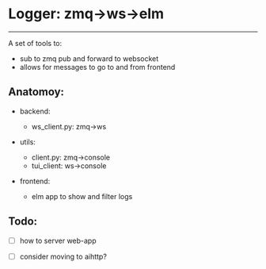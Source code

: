 # Logger: zmq->ws->elm

-----

A set of tools to:

- sub to zmq pub and forward to websocket
- allows for messages to go to and from frontend


## Anatomoy:

- backend:
    - ws_client.py: zmq->ws
    
- utils:
    - client.py: zmq->console 
    - tui_client: ws->console
- frontend:
    - elm app to show and filter logs

## Todo:

- [ ] how to server web-app
- [ ] consider moving to aihttp?

